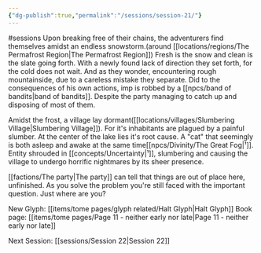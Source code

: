 ```yaml
---
{"dg-publish":true,"permalink":"/sessions/session-21/"}
---
```


#sessions
Upon breaking free of their chains, the adventurers find themselves amidst an endless snowstorm.(around [[locations/regions/The Permafrost Region\|The Permafrost Region]]) Fresh is the snow and clean is the slate going forth. With a newly found lack of direction they set forth, for the cold does not wait. And as they wonder, encountering rough mountainside, due to a careless mistake they separate. Did to the consequences of his own actions, imp is robbed by a [[npcs/band of bandits\|band of bandits]]. Despite the party managing to catch up and disposing of most of them.

Amidst the frost, a village lay dormant([[locations/villages/Slumbering Village\|Slumbering Village]]). For it's inhabitants are plagued by a painful slumber. At the center of the lake lies it's root cause. A "cat" that seemingly is both asleep and awake at the same time[[npcs/Divinity/The Great Fog\|¹]]. Entity shrouded in [[concepts/Uncertainty\|¹]], slumbering and causing the village to undergo horrific nightmares by its sheer presence.

[[factions/The party\|The party]] can tell that things are out of place here, unfinished. As you solve the problem you're still faced with the important question. Just where are you?

New Glyph: [[items/tome pages/glyph related/Halt Glyph\|Halt Glyph]]
Book page: [[items/tome pages/Page 11 - neither early nor late\|Page 11 - neither early nor late]]

Next Session: [[sessions/Session 22\|Session 22]]